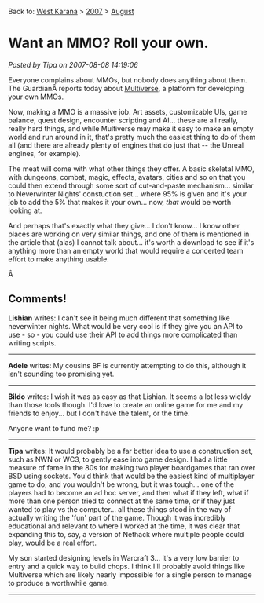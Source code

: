Back to: [West Karana](/posts/westkarana.md) > [2007](/posts/2007/westkarana.md) > [August](./westkarana.md)
# Want an MMO? Roll your own.

*Posted by Tipa on 2007-08-08 14:19:06*

Everyone complains about MMOs, but nobody does anything about them. The GuardianÂ reports today about [Multiverse](http://blogs.guardian.co.uk/games/archives/2007/08/08/make_a_mmo.html), a platform for developing your own MMOs.

Now, making a MMO is a massive job. Art assets, customizable UIs, game balance, quest design, encounter scripting and AI... these are all really, really hard things, and while Multiverse may make it easy to make an empty world and run around in it, that's pretty much the easiest thing to do of them all (and there are already plenty of engines that do just that -- the Unreal engines, for example).

The meat will come with what other things they offer. A basic skeletal MMO, with dungeons, combat, magic, effects, avatars, cities and so on that you could then extend through some sort of cut-and-paste mechanism... similar to Neverwinter Nights' constuction set... where 95% is given and it's your job to add the 5% that makes it your own... now, *that* would be worth looking at.

And perhaps that's exactly what they give... I don't know... I know other places are working on very similar things, and one of them is mentioned in the article that (alas) I cannot talk about... it's worth a download to see if it's anything more than an empty world that would require a concerted team effort to make anything usable.

Â 
## Comments!

**Lishian** writes: I can't see it being much different that something like neverwinter nights. What would be very cool is if they give you an API to use - so - you could use their API to add things more complicated than writing scripts.

---

**Adele** writes: My cousins BF is currently attempting to do this, although it isn't sounding too promising yet.

---

**Bildo** writes: I wish it was as easy as that Lishian. It seems a lot less wieldy than those tools though. I'd love to create an online game for me and my friends to enjoy... but I don't have the talent, or the time.

Anyone want to fund me? :p

---

**Tipa** writes: It would probably be a far better idea to use a construction set, such as NWN or WC3, to gently ease into game design. I had a little measure of fame in the 80s for making two player boardgames that ran over BSD using sockets. You'd think that would be the easiest kind of multiplayer game to do, and you wouldn't be wrong, but it was tough... one of the players had to become an ad hoc server, and then what if they left, what if more than one person tried to connect at the same time, or if they just wanted to play vs the computer... all these things stood in the way of actually writing the 'fun' part of the game. Though it was incredibly educational and relevant to where I worked at the time, it was clear that expanding this to, say, a version of Nethack where multiple people could play, would be a real effort.

My son started designing levels in Warcraft 3... it's a very low barrier to entry and a quick way to build chops. I think I'll probably avoid things like Multiverse which are likely nearly impossible for a single person to manage to produce a worthwhile game.

---

